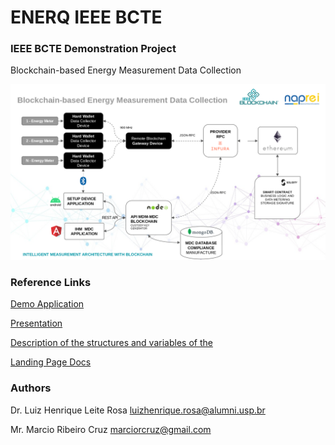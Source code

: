 # ENERQ IEEE BCTE


### IEEE BCTE Demonstration Project

Blockchain-based Energy Measurement Data Collection

![Project MAP](img/imageieee.png)

### Reference Links
[Demo Application](http://www.naprei.prp.usp.br:3000)

[Presentation](docs/PRESENTATION.pdf)

[Description of the structures and variables of the](docs/Description%20of%20the%20structures%20and%20variables%20of%20the%20.docx)

[Landing Page Docs](https://app-enerq-ieee-btce.vercel.app/)

### Authors

Dr. Luiz Henrique Leite Rosa
luizhenrique.rosa@alumni.usp.br

Mr. Marcio Ribeiro Cruz
marciorcruz@gmail.com


